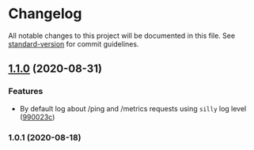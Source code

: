 # Changelog

All notable changes to this project will be documented in this file. See [standard-version](https://github.com/conventional-changelog/standard-version) for commit guidelines.

## [1.1.0](https://github.com/ailohq/koa-logger-middleware/compare/v1.0.1...v1.1.0) (2020-08-31)


### Features

* By default log about /ping and /metrics requests using `silly` log level ([990023c](https://github.com/ailohq/koa-logger-middleware/commit/990023c0348f848b67431ee151221e6400fa65d8))

### 1.0.1 (2020-08-18)
